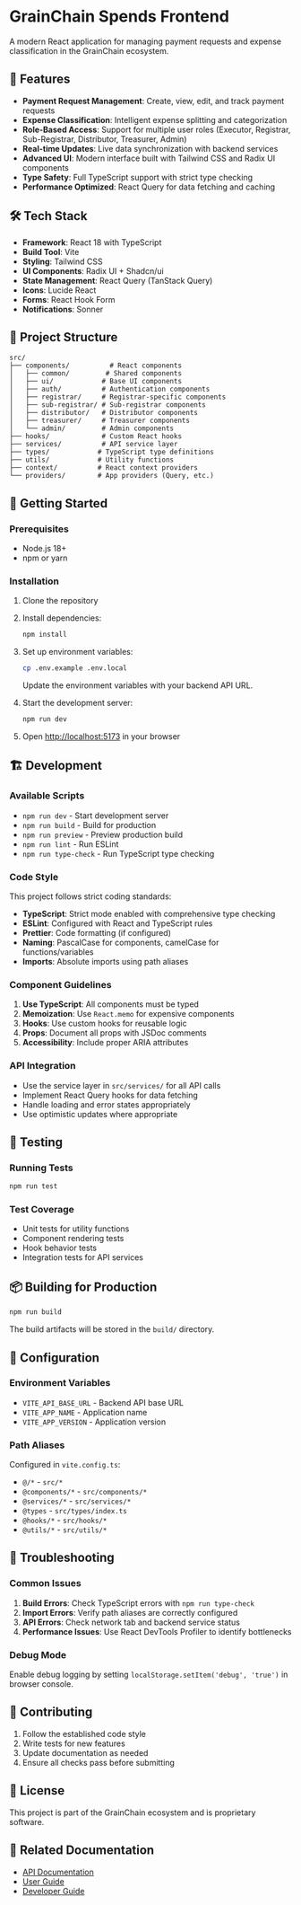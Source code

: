 # GrainChain Spends Frontend

A modern React application for managing payment requests and expense classification in the GrainChain ecosystem.

## 🚀 Features

- **Payment Request Management**: Create, view, edit, and track payment requests
- **Expense Classification**: Intelligent expense splitting and categorization
- **Role-Based Access**: Support for multiple user roles (Executor, Registrar, Sub-Registrar, Distributor, Treasurer, Admin)
- **Real-time Updates**: Live data synchronization with backend services
- **Advanced UI**: Modern interface built with Tailwind CSS and Radix UI components
- **Type Safety**: Full TypeScript support with strict type checking
- **Performance Optimized**: React Query for data fetching and caching

## 🛠️ Tech Stack

- **Framework**: React 18 with TypeScript
- **Build Tool**: Vite
- **Styling**: Tailwind CSS
- **UI Components**: Radix UI + Shadcn/ui
- **State Management**: React Query (TanStack Query)
- **Icons**: Lucide React
- **Forms**: React Hook Form
- **Notifications**: Sonner

## 📁 Project Structure

```
src/
├── components/          # React components
│   ├── common/         # Shared components
│   ├── ui/            # Base UI components
│   ├── auth/          # Authentication components
│   ├── registrar/     # Registrar-specific components
│   ├── sub-registrar/ # Sub-registrar components
│   ├── distributor/   # Distributor components
│   ├── treasurer/     # Treasurer components
│   └── admin/         # Admin components
├── hooks/             # Custom React hooks
├── services/          # API service layer
├── types/            # TypeScript type definitions
├── utils/            # Utility functions
├── context/          # React context providers
└── providers/        # App providers (Query, etc.)
```

## 🚀 Getting Started

### Prerequisites

- Node.js 18+ 
- npm or yarn

### Installation

1. Clone the repository
2. Install dependencies:
   ```bash
   npm install
   ```

3. Set up environment variables:
   ```bash
   cp .env.example .env.local
   ```
   Update the environment variables with your backend API URL.

4. Start the development server:
   ```bash
   npm run dev
   ```

5. Open [http://localhost:5173](http://localhost:5173) in your browser

## 🏗️ Development

### Available Scripts

- `npm run dev` - Start development server
- `npm run build` - Build for production
- `npm run preview` - Preview production build
- `npm run lint` - Run ESLint
- `npm run type-check` - Run TypeScript type checking

### Code Style

This project follows strict coding standards:

- **TypeScript**: Strict mode enabled with comprehensive type checking
- **ESLint**: Configured with React and TypeScript rules
- **Prettier**: Code formatting (if configured)
- **Naming**: PascalCase for components, camelCase for functions/variables
- **Imports**: Absolute imports using path aliases

### Component Guidelines

1. **Use TypeScript**: All components must be typed
2. **Memoization**: Use `React.memo` for expensive components
3. **Hooks**: Use custom hooks for reusable logic
4. **Props**: Document all props with JSDoc comments
5. **Accessibility**: Include proper ARIA attributes

### API Integration

- Use the service layer in `src/services/` for all API calls
- Implement React Query hooks for data fetching
- Handle loading and error states appropriately
- Use optimistic updates where appropriate

## 🧪 Testing

### Running Tests

```bash
npm run test
```

### Test Coverage

- Unit tests for utility functions
- Component rendering tests
- Hook behavior tests
- Integration tests for API services

## 📦 Building for Production

```bash
npm run build
```

The build artifacts will be stored in the `build/` directory.

## 🔧 Configuration

### Environment Variables

- `VITE_API_BASE_URL` - Backend API base URL
- `VITE_APP_NAME` - Application name
- `VITE_APP_VERSION` - Application version

### Path Aliases

Configured in `vite.config.ts`:
- `@/*` - `src/*`
- `@components/*` - `src/components/*`
- `@services/*` - `src/services/*`
- `@types` - `src/types/index.ts`
- `@hooks/*` - `src/hooks/*`
- `@utils/*` - `src/utils/*`

## 🐛 Troubleshooting

### Common Issues

1. **Build Errors**: Check TypeScript errors with `npm run type-check`
2. **Import Errors**: Verify path aliases are correctly configured
3. **API Errors**: Check network tab and backend service status
4. **Performance Issues**: Use React DevTools Profiler to identify bottlenecks

### Debug Mode

Enable debug logging by setting `localStorage.setItem('debug', 'true')` in browser console.

## 🤝 Contributing

1. Follow the established code style
2. Write tests for new features
3. Update documentation as needed
4. Ensure all checks pass before submitting

## 📄 License

This project is part of the GrainChain ecosystem and is proprietary software.

## 🔗 Related Documentation

- [API Documentation](../docs/API_TECHNICAL_DOCS.md)
- [User Guide](../docs/USER_GUIDE.md)
- [Developer Guide](../docs/DEVELOPER_GUIDE.md)